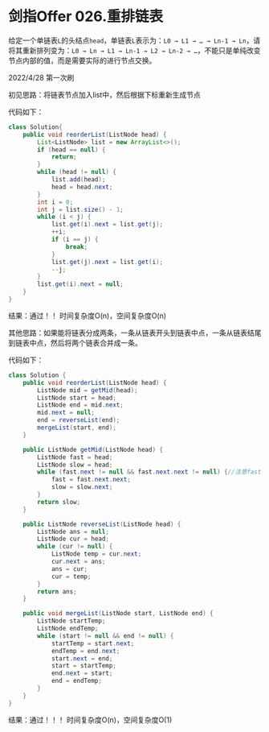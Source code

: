 # 剑指Offer 026.重排链表

给定一个单链表`L`的头结点`head`，单链表`L`表示为：`L0 → L1 → … → Ln-1 → Ln`，请将其重新排列变为：`L0 → Ln → L1 → Ln-1 → L2 → Ln-2 → …`，不能只是单纯改变节点内部的值，而是需要实际的进行节点交换。

2022/4/28 第一次刷

初见思路：将链表节点加入list中，然后根据下标重新生成节点

代码如下：

```java
class Solution{
    public void reorderList(ListNode head) {
        List<ListNode> list = new ArrayList<>();
        if (head == null) {
            return;
        }
        while (head != null) {
            list.add(head);
            head = head.next;
        }
        int i = 0;
        int j = list.size() - 1;
        while (i < j) {
            list.get(i).next = list.get(j);
            ++i;
            if (i == j) {
                break;
            }
            list.get(j).next = list.get(i);
            --j;
        }
        list.get(i).next = null;
    }
}
```

结果：通过！！ 时间复杂度O(n)，空间复杂度O(n)

其他思路：如果能将链表分成两条，一条从链表开头到链表中点，一条从链表结尾到链表中点，然后将两个链表合并成一条。

代码如下：

```java
class Solution {
    public void reorderList(ListNode head) {
        ListNode mid = getMid(head);
        ListNode start = head;
        ListNode end = mid.next;
        mid.next = null;
        end = reverseList(end);
        mergeList(start, end);
    }

    public ListNode getMid(ListNode head) {
        ListNode fast = head;
        ListNode slow = head;
        while (fast.next != null && fast.next.next != null) {//注意fast指针一次走两个节点
            fast = fast.next.next;
            slow = slow.next;
        }
        return slow;
    }

    public ListNode reverseList(ListNode head) {
        ListNode ans = null;
        ListNode cur = head;
        while (cur != null) {
            ListNode temp = cur.next;
            cur.next = ans;
            ans = cur;
            cur = temp;
        }
        return ans;
    }

    public void mergeList(ListNode start, ListNode end) {
        ListNode startTemp;
        ListNode endTemp;
        while (start != null && end != null) {
            startTemp = start.next;
            endTemp = end.next;
            start.next = end;
            start = startTemp;
            end.next = start;
            end = endTemp;
        }
    }
}
```

结果：通过！！！ 时间复杂度O(n)，空间复杂度O(1)

